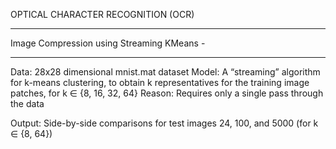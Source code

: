OPTICAL CHARACTER RECOGNITION (OCR)

**************************************************************************************
Image Compression using Streaming KMeans -
**************************************************************************************

Data: 28x28 dimensional mnist.mat dataset
Model: A “streaming” algorithm for k-means clustering, to obtain k representatives for the training image patches, for k ∈ {8, 16, 32, 64}
Reason: Requires only a single pass through the data

Output:
Side-by-side comparisons for test images 24, 100, and 5000 (for k ∈ {8, 64})
